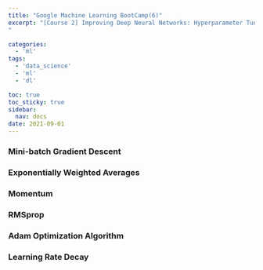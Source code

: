 ```yaml
---
title: "Google Machine Learning BootCamp(6)"
excerpt: "[Course 2] Improving Deep Neural Networks: Hyperparameter Tuning, Regularization and Optimization - Optimization Algorithms
"

categories:
  - 'ml'
tags:
  - 'data_science'
  - 'ml'
  - 'dl'

toc: true
toc_sticky: true
sidebar:
  nav: docs
date: 2021-09-01
---
```


### Mini-batch Gradient Descent
### Exponentially Weighted Averages
### Momentum
### RMSprop
### Adam Optimization Algorithm
### Learning Rate Decay
